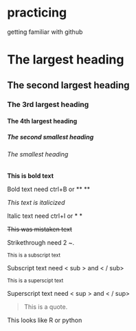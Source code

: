 # practicing
getting familiar with github

# The largest heading
## The second largest heading
### The 3rd largest heading
#### The 4th largest heading
##### The second smallest heading
###### The smallest heading

**This is bold text**

Bold text need ctrl+B or ** **

_This text is italicized_

Italic text need ctrl+I or * *

~~This was mistaken text~~

Strikethrough need 2 ~.

<sub>This is a subscript text</sub>

Subscript text need < sub > and < / sub>

<sup>This is a superscipt text</sup>

Superscript text need < sup > and < / sup>

> This is a quote.

This looks like R or python
